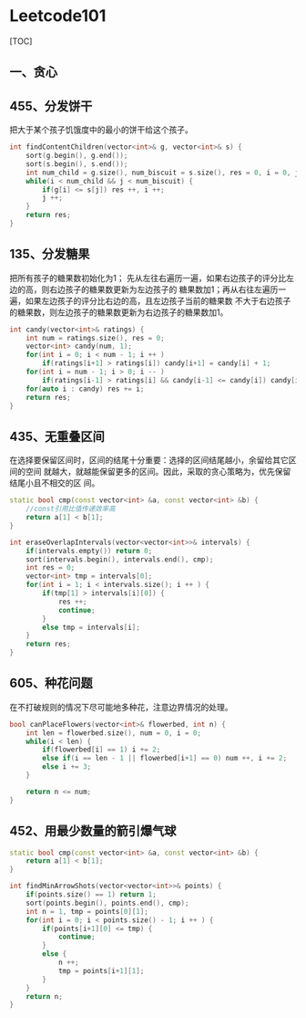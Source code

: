 # Leetcode101

[TOC]

## 一、贪心

## 455、分发饼干

把大于某个孩子饥饿度中的最小的饼干给这个孩子。

``` c++
int findContentChildren(vector<int>& g, vector<int>& s) {
    sort(g.begin(), g.end());
    sort(s.begin(), s.end());
    int num_child = g.size(), num_biscuit = s.size(), res = 0, i = 0, j = 0;
    while(i < num_child && j < num_biscuit) {
        if(g[i] <= s[j]) res ++, i ++;
        j ++;
    }
    return res;
}
```



## 135、分发糖果

把所有孩子的糖果数初始化为1；
先从左往右遍历一遍，如果右边孩子的评分比左边的高，则右边孩子的糖果数更新为左边孩子的
糖果数加1；再从右往左遍历一遍，如果左边孩子的评分比右边的高，且左边孩子当前的糖果数
不大于右边孩子的糖果数，则左边孩子的糖果数更新为右边孩子的糖果数加1。

```c++
int candy(vector<int>& ratings) {
    int num = ratings.size(), res = 0;
    vector<int> candy(num, 1);
    for(int i = 0; i < num - 1; i ++ )
        if(ratings[i+1] > ratings[i]) candy[i+1] = candy[i] + 1;
    for(int i = num - 1; i > 0; i -- )
        if(ratings[i-1] > ratings[i] && candy[i-1] <= candy[i]) candy[i-1] = candy[i] + 1;
    for(auto i : candy) res += i;
    return res;
}
```



## 435、无重叠区间

在选择要保留区间时，区间的结尾十分重要：选择的区间结尾越小，余留给其它区间的空间
就越大，就越能保留更多的区间。因此，采取的贪心策略为，优先保留结尾小且不相交的区
间。

```c++
static bool cmp(const vector<int> &a, const vector<int> &b) {
    //const引用比值传递效率高
    return a[1] < b[1];
}

int eraseOverlapIntervals(vector<vector<int>>& intervals) {
    if(intervals.empty()) return 0;
    sort(intervals.begin(), intervals.end(), cmp);
    int res = 0;
    vector<int> tmp = intervals[0];
    for(int i = 1; i < intervals.size(); i ++ ) {
        if(tmp[1] > intervals[i][0]) {
            res ++;
            continue;
        }
        else tmp = intervals[i];
    }
    return res;
}
```

## 605、种花问题

在不打破规则的情况下尽可能地多种花，注意边界情况的处理。

```c++
bool canPlaceFlowers(vector<int>& flowerbed, int n) {
    int len = flowerbed.size(), num = 0, i = 0;
    while(i < len) {
        if(flowerbed[i] == 1) i += 2;
        else if(i == len - 1 || flowerbed[i+1] == 0) num ++, i += 2;
        else i += 3;
    }

    return n <= num;
}
```

## 452、用最少数量的箭引爆气球

```c++
static bool cmp(const vector<int> &a, const vector<int> &b) {
	return a[1] < b[1];
}

int findMinArrowShots(vector<vector<int>>& points) {
    if(points.size() == 1) return 1;
    sort(points.begin(), points.end(), cmp);
    int n = 1, tmp = points[0][1];
    for(int i = 0; i < points.size() - 1; i ++ ) {
        if(points[i+1][0] <= tmp) {
            continue;
        }
        else {
            n ++;
            tmp = points[i+1][1];
        }
    }
    return n;
}
```

